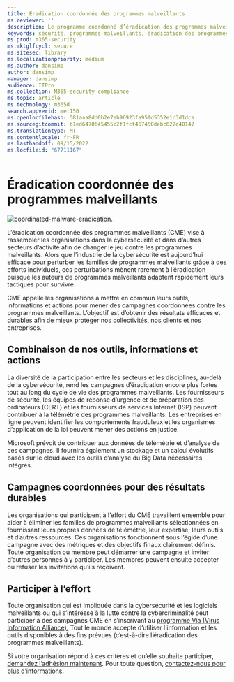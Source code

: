 ```yaml
---
title: Éradication coordonnée des programmes malveillants
ms.reviewer: ''
description: Le programme coordonné d’éradication des programmes malveillants vise à unir les organisations de sécurité afin de perturber l’écosystème des programmes malveillants.
keywords: sécurité, programmes malveillants, éradication des programmes malveillants, Centre de protection Microsoft contre les programmes malveillants, MMPC
ms.prod: m365-security
ms.mktglfcycl: secure
ms.sitesec: library
ms.localizationpriority: medium
ms.author: dansimp
author: dansimp
manager: dansimp
audience: ITPro
ms.collection: M365-security-compliance
ms.topic: article
ms.technology: m365d
search.appverid: met150
ms.openlocfilehash: 581aaa8dd0b2e7eb96923fa95fd5352e1c3d1dca
ms.sourcegitcommit: b1ed6470645455c2f1fcf467450debc622c40147
ms.translationtype: MT
ms.contentlocale: fr-FR
ms.lasthandoff: 09/15/2022
ms.locfileid: "67711167"
---
```

# <a name="coordinated-malware-eradication"></a>Éradication coordonnée des programmes malveillants

![coordinated-malware-eradication.](../../media/security-intelligence-images/coordinated-malware.png)

L’éradication coordonnée des programmes malveillants (CME) vise à rassembler les organisations dans la cybersécurité et dans d’autres secteurs d’activité afin de changer le jeu contre les programmes malveillants. Alors que l’industrie de la cybersécurité est aujourd’hui efficace pour perturber les familles de programmes malveillants grâce à des efforts individuels, ces perturbations mènent rarement à l’éradication puisque les auteurs de programmes malveillants adaptent rapidement leurs tactiques pour survivre.

CME appelle les organisations à mettre en commun leurs outils, informations et actions pour mener des campagnes coordonnées contre les programmes malveillants. L’objectif est d’obtenir des résultats efficaces et durables afin de mieux protéger nos collectivités, nos clients et nos entreprises.

## <a name="combining-our-tools-information-and-actions"></a>Combinaison de nos outils, informations et actions

La diversité de la participation entre les secteurs et les disciplines, au-delà de la cybersécurité, rend les campagnes d’éradication encore plus fortes tout au long du cycle de vie des programmes malveillants. Les fournisseurs de sécurité, les équipes de réponse d’urgence et de préparation des ordinateurs (CERT) et les fournisseurs de services Internet (ISP) peuvent contribuer à la télémétrie des programmes malveillants. Les entreprises en ligne peuvent identifier les comportements frauduleux et les organismes d’application de la loi peuvent mener des actions en justice.

Microsoft prévoit de contribuer aux données de télémétrie et d’analyse de ces campagnes. Il fournira également un stockage et un calcul évolutifs basés sur le cloud avec les outils d’analyse du Big Data nécessaires intégrés.

## <a name="coordinated-campaigns-for-lasting-results"></a>Campagnes coordonnées pour des résultats durables

Les organisations qui participent à l’effort du CME travaillent ensemble pour aider à éliminer les familles de programmes malveillants sélectionnées en fournissant leurs propres données de télémétrie, leur expertise, leurs outils et d’autres ressources. Ces organisations fonctionnent sous l’égide d’une campagne avec des métriques et des objectifs finaux clairement définis. Toute organisation ou membre peut démarrer une campagne et inviter d’autres personnes à y participer. Les membres peuvent ensuite accepter ou refuser les invitations qu’ils reçoivent.

## <a name="join-the-effort"></a>Participer à l’effort

Toute organisation qui est impliquée dans la cybersécurité et les logiciels malveillants ou qui s’intéresse à la lutte contre la cybercriminalité peut participer à des campagnes CME en s’inscrivant au [programme Via (Virus Information Alliance).](virus-information-alliance-criteria.md) Tout le monde accepte d’utiliser l’information et les outils disponibles à des fins prévues (c’est-à-dire l’éradication des programmes malveillants).

Si votre organisation répond à ces critères et qu’elle souhaite participer, [demandez l’adhésion maintenant](https://www.microsoft.com/wdsi/alliances/apply-alliance-membership). Pour toute question, [contactez-nous pour plus d’informations](https://www.microsoft.com/wdsi/alliances/collaboration-inquiry).
